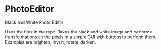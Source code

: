 # PhotoEditor
Black and White Photo Editor

Uses the files in the repo. Takes the black and white image and performs transformations on the pixels in a simple GUI with buttons to 
perform them. Examples are brighten, invert, rotate, darken.
